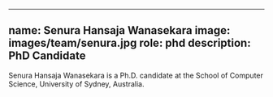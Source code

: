 
---
name: Senura Hansaja Wanasekara
image: images/team/senura.jpg
role: phd
description: PhD Candidate
---

Senura Hansaja Wanasekara is a Ph.D. candidate at the School of Computer Science, University of Sydney, Australia.